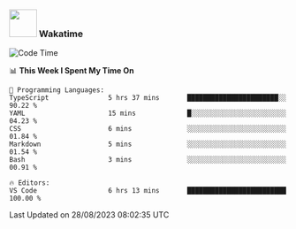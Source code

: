 ### <img src="https://media.giphy.com/media/VgCDAzcKvsR6OM0uWg/giphy.gif" width="50"> Wakatime

  <!--START_SECTION:waka-->
![Code Time](http://img.shields.io/badge/Code%20Time-1%2C437%20hrs%2027%20mins-blue)

📊 **This Week I Spent My Time On** 

```text
💬 Programming Languages: 
TypeScript               5 hrs 37 mins       ███████████████████████░░   90.22 % 
YAML                     15 mins             █░░░░░░░░░░░░░░░░░░░░░░░░   04.23 % 
CSS                      6 mins              ░░░░░░░░░░░░░░░░░░░░░░░░░   01.84 % 
Markdown                 5 mins              ░░░░░░░░░░░░░░░░░░░░░░░░░   01.54 % 
Bash                     3 mins              ░░░░░░░░░░░░░░░░░░░░░░░░░   00.91 % 

🔥 Editors: 
VS Code                  6 hrs 13 mins       █████████████████████████   100.00 % 
```


 Last Updated on 28/08/2023 08:02:35 UTC
<!--END_SECTION:waka-->
